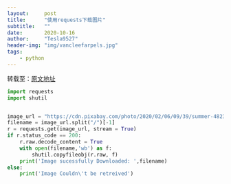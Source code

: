 ```yaml
---
layout:     post
title:      "使用requests下载图片"
subtitle:   ""
date:       2020-10-16
author:     "Tesla9527"
header-img: "img/vancleefarpels.jpg"
tags:
    - python
---
```


转载至：[原文地址](https://towardsdatascience.com/how-to-download-an-image-using-python-38a75cfa21c)

```python
import requests
import shutil


image_url = "https://cdn.pixabay.com/photo/2020/02/06/09/39/summer-4823612_960_720.jpg"
filename = image_url.split("/")[-1]
r = requests.get(image_url, stream = True)
if r.status_code == 200:
    r.raw.decode_content = True
    with open(filename,'wb') as f:
        shutil.copyfileobj(r.raw, f)
    print('Image sucessfully Downloaded: ',filename)
else:
    print('Image Couldn\'t be retreived')
```